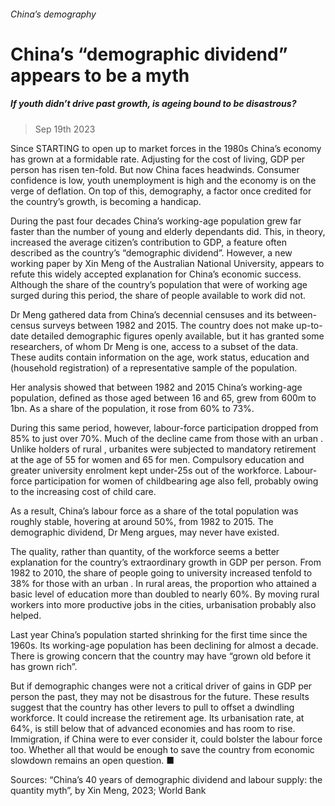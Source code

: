 ###### China’s demography
# China’s “demographic dividend” appears to be a myth 
##### If youth didn’t drive past growth, is ageing bound to be disastrous? 
> Sep 19th 2023 


Since STARTING to open up to market forces in the 1980s China’s economy has grown at a formidable rate. Adjusting for the cost of living, GDP per person has risen ten-fold. But now China faces headwinds. Consumer confidence is low, youth unemployment is high and the economy is on the verge of deflation. On top of this, demography, a factor once credited for the country’s growth, is becoming a handicap.
During the past four decades China’s working-age population grew far faster than the number of young and elderly dependants did. This, in theory, increased the average citizen’s contribution to GDP, a feature often described as the country’s “demographic dividend”. However, a new working paper by Xin Meng of the Australian National University, appears to refute this widely accepted explanation for China’s economic success. Although the share of the country’s population that were of working age surged during this period, the share of people available to work did not.
Dr Meng gathered data from China’s decennial censuses and its between-census surveys between 1982 and 2015. The country does not make up-to-date detailed demographic figures openly available, but it has granted some researchers, of whom Dr Meng is one, access to a subset of the data. These audits contain information on the age, work status, education and  (household registration) of a representative sample of the population.
Her analysis showed that between 1982 and 2015 China’s working-age population, defined as those aged between 16 and 65, grew from 600m to 1bn. As a share of the population, it rose from 60% to 73%.
During this same period, however, labour-force participation dropped from 85% to just over 70%. Much of the decline came from those with an urban . Unlike holders of rural , urbanites were subjected to mandatory retirement at the age of 55 for women and 65 for men. Compulsory education and greater university enrolment kept under-25s out of the workforce. Labour-force participation for women of childbearing age also fell, probably owing to the increasing cost of child care.
As a result, China’s labour force as a share of the total population was roughly stable, hovering at around 50%, from 1982 to 2015. The demographic dividend, Dr Meng argues, may never have existed.


The quality, rather than quantity, of the workforce seems a better explanation for the country’s extraordinary growth in GDP per person. From 1982 to 2010, the share of people going to university increased tenfold to 38% for those with an urban . In rural areas, the proportion who attained a basic level of education more than doubled to nearly 60%. By moving rural workers into more productive jobs in the cities, urbanisation probably also helped.
Last year China’s population started shrinking for the first time since the 1960s. Its working-age population has been declining for almost a decade. There is growing concern that the country may have “grown old before it has grown rich”.
But if demographic changes were not a critical driver of gains in GDP per person the past, they may not be disastrous for the future. These results suggest that the country has other levers to pull to offset a dwindling workforce. It could increase the retirement age. Its urbanisation rate, at 64%, is still below that of advanced economies and has room to rise. Immigration, if China were to ever consider it, could bolster the labour force too. Whether all that would be enough to save the country from economic slowdown remains an open question. ■
Sources: “China’s 40 years of demographic dividend and labour supply: the quantity myth”, by Xin Meng, 2023; World Bank
